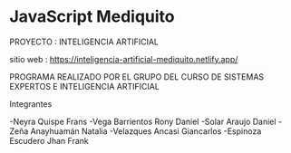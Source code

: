 # JavaScript Mediquito
PROYECTO : INTELIGENCIA ARTIFICIAL

sitio web : https://inteligencia-artificial-mediquito.netlify.app/

PROGRAMA REALIZADO POR EL GRUPO  DEL CURSO DE SISTEMAS EXPERTOS E INTELIGENCIA ARTIFICIAL

Integrantes

-Neyra Quispe Frans
-Vega Barrientos Rony Daniel
-Solar Araujo Daniel
-Zeña Anayhuamán Natalia
-Velazques Ancasi Giancarlos
-Espinoza Escudero Jhan Frank
